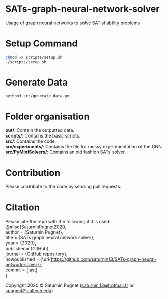 # SATs-graph-neural-network-solver
Usage of graph neural networks to solve SATisfiability problems.

# Setup Command

```bash
chmod +x scripts/setup.sh
./scripts/setup.sh
```

# Generate Data

```bash
python3 src/generate_data.py
```

# Folder organisation

**out/**: Contain the outputted data.  
**scripts/**: Contains the basic scripts.  
**src/**: Contains the code.  
**src/experiments/**: Contains the file for messy experimentation of the GNN.  
**src/PyMiniSolvers/**: Contains an old fashion SATs solver.  

# Contribution

Please contribute to the code by sending pull requests.

# Citation

Please cite the repo with the following if it is used:
@misc{SaturninPugnet2020,  
  author = {Saturnin Pugnet},  
  title = {SATs graph neural network solver},  
  year = {2020},  
  publisher = {GitHub},  
  journal = {GitHub repository},  
  howpublished = {\url{https://github.com/saturnin13/SATs-graph-neural-network-solver}},  
  commit = {last}  
}

Copyright 2020 © Saturnin Pugnet (saturnin.13@hotmail.fr or spugnet@caltech.edu)